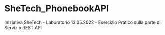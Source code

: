 # SheTech_PhonebookAPI
Iniziativa SheTech - Laboratorio 13.05.2022 - Esercizio Pratico sulla parte di Servizio REST API
